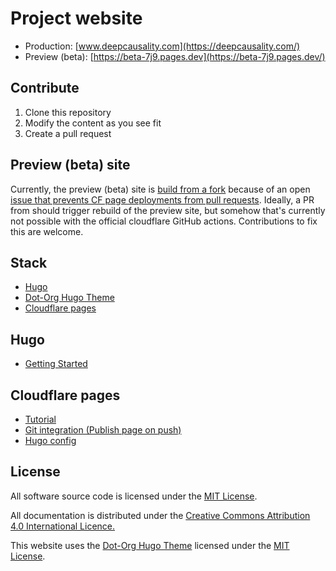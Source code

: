 [//]: # (SPDX-License-Identifier: CC-BY-4.0)

# Project website

* Production: [www.deepcausality.com](https://deepcausality.com/)
* Preview (beta): [https://beta-7j9.pages.dev](https://beta-7j9.pages.dev/)

## Contribute

1) Clone this repository
2) Modify the content as you see fit
3) Create a pull request

## Preview (beta) site

Currently, the preview (beta) site is [build from a fork](https://github.com/marvin-hansen/sites) because of
an open [issue that prevents CF page deployments from pull requests](https://github.com/cloudflare/pages-action/issues/94). 
Ideally, a PR from should trigger rebuild of the preview site, but somehow that's currently not possible with the
official cloudflare GitHub actions. Contributions to fix this are welcome. 


## Stack

* [Hugo](https://gohugo.io/)
* [Dot-Org Hugo Theme](https://github.com/cncf/dot-org-hugo-theme)
* [Cloudflare pages](https://pages.cloudflare.com/)

## Hugo

* [Getting Started](https://gohugo.io/getting-started/quick-start/)

## Cloudflare pages

* [Tutorial](https://www.nickersonj.com/posts/setting-up-hugo/)
* [Git integration (Publish page on push)](https://developers.cloudflare.com/pages/get-started/guide/)
* [Hugo config](https://developers.cloudflare.com/pages/framework-guides/deploy-a-hugo-site/)

## License

All software source code is licensed under the [MIT License](https://opensource.org/license/mit/).

All documentation is distributed under the [Creative Commons Attribution 4.0 International Licence.](https://creativecommons.org/licenses/by/4.0/)

This website uses the [Dot-Org Hugo Theme](https://github.com/cncf/dot-org-hugo-theme) licensed under the [MIT License](https://opensource.org/license/mit/).
